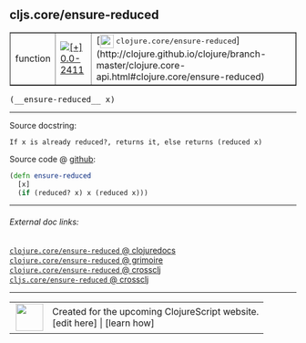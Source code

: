 ## cljs.core/ensure-reduced



 <table border="1">
<tr>
<td>function</td>
<td><a href="https://github.com/cljsinfo/cljs-api-docs/tree/0.0-2411"><img valign="middle" alt="[+] 0.0-2411" title="Added in 0.0-2411" src="https://img.shields.io/badge/+-0.0--2411-lightgrey.svg"></a> </td>
<td>
[<img height="24px" valign="middle" src="http://i.imgur.com/1GjPKvB.png"> <samp>clojure.core/ensure-reduced</samp>](http://clojure.github.io/clojure/branch-master/clojure.core-api.html#clojure.core/ensure-reduced)
</td>
</tr>
</table>


 <samp>
(__ensure-reduced__ x)<br>
</samp>

---





Source docstring:

```
If x is already reduced?, returns it, else returns (reduced x)
```


Source code @ [github](https://github.com/clojure/clojurescript/blob/r3208/src/cljs/cljs/core.cljs#L1140-L1143):

```clj
(defn ensure-reduced
  [x]
  (if (reduced? x) x (reduced x)))
```

<!--
Repo - tag - source tree - lines:

 <pre>
clojurescript @ r3208
└── src
    └── cljs
        └── cljs
            └── <ins>[core.cljs:1140-1143](https://github.com/clojure/clojurescript/blob/r3208/src/cljs/cljs/core.cljs#L1140-L1143)</ins>
</pre>

-->

---



###### External doc links:

[`clojure.core/ensure-reduced` @ clojuredocs](http://clojuredocs.org/clojure.core/ensure-reduced)<br>
[`clojure.core/ensure-reduced` @ grimoire](http://conj.io/store/v1/org.clojure/clojure/1.7.0-beta3/clj/clojure.core/ensure-reduced/)<br>
[`clojure.core/ensure-reduced` @ crossclj](http://crossclj.info/fun/clojure.core/ensure-reduced.html)<br>
[`cljs.core/ensure-reduced` @ crossclj](http://crossclj.info/fun/cljs.core.cljs/ensure-reduced.html)<br>

---

 <table>
<tr><td>
<img valign="middle" align="right" width="48px" src="http://i.imgur.com/Hi20huC.png">
</td><td>
Created for the upcoming ClojureScript website.<br>
[edit here] | [learn how]
</td></tr></table>

[edit here]:https://github.com/cljsinfo/cljs-api-docs/blob/master/cljsdoc/cljs.core_ensure-reduced.cljsdoc
[learn how]:https://github.com/cljsinfo/cljs-api-docs/wiki/cljsdoc-files

<!--

This information was too distracting to show to readers, but I'll leave it
commented here since it is helpful to:

- pretty-print the data used to generate this document
- and show how to retrieve that data



The API data for this symbol:

```clj
{:ns "cljs.core",
 :name "ensure-reduced",
 :signature ["[x]"],
 :history [["+" "0.0-2411"]],
 :type "function",
 :full-name-encode "cljs.core_ensure-reduced",
 :source {:code "(defn ensure-reduced\n  [x]\n  (if (reduced? x) x (reduced x)))",
          :title "Source code",
          :repo "clojurescript",
          :tag "r3208",
          :filename "src/cljs/cljs/core.cljs",
          :lines [1140 1143]},
 :full-name "cljs.core/ensure-reduced",
 :clj-symbol "clojure.core/ensure-reduced",
 :docstring "If x is already reduced?, returns it, else returns (reduced x)"}

```

Retrieve the API data for this symbol:

```clj
;; from Clojure REPL
(require '[clojure.edn :as edn])
(-> (slurp "https://raw.githubusercontent.com/cljsinfo/cljs-api-docs/catalog/cljs-api.edn")
    (edn/read-string)
    (get-in [:symbols "cljs.core/ensure-reduced"]))
```

-->
